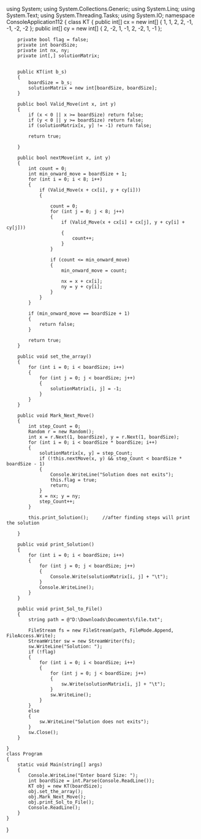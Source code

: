 using System;
using System.Collections.Generic;
using System.Linq;
using System.Text;
using System.Threading.Tasks;
using System.IO;
namespace ConsoleApplication112
{
    class KT
    {
        public int[] cx = new int[] { 1, 1, 2, 2, -1, -1, -2, -2 };
        public int[] cy = new int[] { 2, -2, 1, -1, 2, -2, 1, -1 };


        private bool flag = false;
        private int boardSize;
        private int nx, ny;
        private int[,] solutionMatrix;


        public KT(int b_s)
        {
            boardSize = b_s;
            solutionMatrix = new int[boardSize, boardSize];
        }

        public bool Valid_Move(int x, int y)
        {
            if (x < 0 || x >= boardSize) return false;
            if (y < 0 || y >= boardSize) return false;
            if (solutionMatrix[x, y] != -1) return false;

            return true;

        }

        public bool nextMove(int x, int y)
        {
            int count = 0;
            int min_onward_move = boardSize + 1;
            for (int i = 0; i < 8; i++)
            {
                if (Valid_Move(x + cx[i], y + cy[i]))
                {

                    count = 0;
                    for (int j = 0; j < 8; j++)
                    {
                        if (Valid_Move(x + cx[i] + cx[j], y + cy[i] + cy[j]))
                        {
                            count++;
                        }
                    }

                    if (count <= min_onward_move)
                    {
                        min_onward_move = count;

                        nx = x + cx[i];
                        ny = y + cy[i];
                    }
                }
            }

            if (min_onward_move == boardSize + 1)
            {
                return false;
            }

            return true;
        }

        public void set_the_array()
        {
            for (int i = 0; i < boardSize; i++)
            {
                for (int j = 0; j < boardSize; j++)
                {
                    solutionMatrix[i, j] = -1;
                }
            }
        }

        public void Mark_Next_Move()
        {
            int step_Count = 0;
            Random r = new Random();
            int x = r.Next(1, boardSize), y = r.Next(1, boardSize);
            for (int i = 0; i < boardSize * boardSize; i++)
            {
                solutionMatrix[x, y] = step_Count;
                if (!this.nextMove(x, y) && step_Count < boardSize * boardSize - 1)
                {
                    Console.WriteLine("Solution does not exits");
                    this.flag = true;
                    return;
                }
                x = nx; y = ny;
                step_Count++;
            }

            this.print_Solution();     //after finding steps will print the solution

        }

        public void print_Solution()
        {
            for (int i = 0; i < boardSize; i++)
            {
                for (int j = 0; j < boardSize; j++)
                {
                    Console.Write(solutionMatrix[i, j] + "\t");
                }
                Console.WriteLine();
            }
        }

        public void print_Sol_to_File()
        {
            string path = @"D:\Downloads\Documents\file.txt";

            FileStream fs = new FileStream(path, FileMode.Append, FileAccess.Write);
            StreamWriter sw = new StreamWriter(fs);
            sw.WriteLine("Solution: ");
            if (!flag)
            {
                for (int i = 0; i < boardSize; i++)
                {
                    for (int j = 0; j < boardSize; j++)
                    {
                        sw.Write(solutionMatrix[i, j] + "\t");
                    }
                    sw.WriteLine();
                }
            }
            else
            {
                sw.WriteLine("Solution does not exits");
            }
            sw.Close();
        }

    }
    class Program
    {
        static void Main(string[] args)
        {
            Console.WriteLine("Enter board Size: ");
            int boardSize = int.Parse(Console.ReadLine());
            KT obj = new KT(boardSize);
            obj.set_the_array();
            obj.Mark_Next_Move();
            obj.print_Sol_to_File();
            Console.ReadLine();
        }
    }
}
